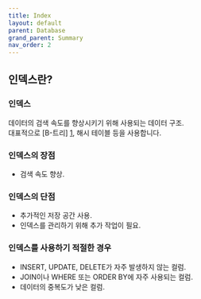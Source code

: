 ```yaml
---
title: Index
layout: default
parent: Database
grand_parent: Summary
nav_order: 2
---
```


## 인덱스란?
### 인덱스
데이터의 검색 속도를 향상시키기 위해 사용되는 데이터 구조.<br/>
대표적으로 [B-트리] [1], 해시 테이블 등을 사용합니다.<br/>

### 인덱스의 장점
- 검색 속도 향상.<br/>

### 인덱스의 단점
- 추가적인 저장 공간 사용.<br/>
- 인덱스를 관리하기 위해 추가 작업이 필요.<br/>

### 인덱스를 사용하기 적절한 경우
- INSERT, UPDATE, DELETE가 자주 발생하지 않는 컬럼.<br/>
- JOIN이나 WHERE 또는 ORDER BY에 자주 사용되는 컬럼.<br/>
- 데이터의 중복도가 낮은 컬럼.<br/><br/>

[1]: b%20tree.html